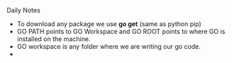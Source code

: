 Daily Notes

+ To download any package we use **go get** (same as python pip)
+ GO PATH points to GO Workspace and GO ROOT points to where GO is installed on the machine.
+ GO workspace is any folder where we are writing our go code.
+ 
